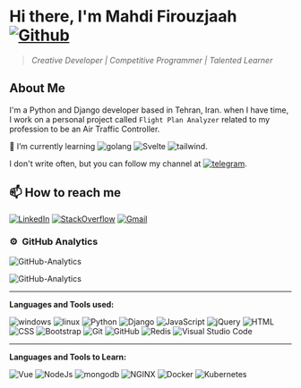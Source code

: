 # Hi there, I'm Mahdi Firouzjaah [![Github](https://img.shields.io/github/followers/mh-firouzjaah?label=Follow%20me&style=social)](https://github.com/mh-firouzjaah)

> _Creative Developer | Competitive Programmer | Talented Learner_

## About Me

I'm a Python and Django developer based in Tehran, Iran. when I have time,
I work on a personal project called `Flight Plan Analyzer` related to
my profession to be an Air Traffic Controller.

🌱 I’m currently learning
![golang](https://img.shields.io/badge/-golang-black?&logo=go)
![Svelte](https://img.shields.io/badge/-Svelte-black?&logo=Svelte)
![tailwind](https://img.shields.io/badge/-tailwind-black?&logo=tailwind-css).

I don't write often, but you can follow my channel at [![telegram](https://img.shields.io/badge/-telegram-black?&logo=telegram)](https://t.me/programming_tricks).

## 📫 How to reach me

[![LinkedIn](https://img.shields.io/badge/-LinkedIn-blue?style=flat-square&logo=linkedin)](https://linkedin.com/in/mahdi-firouzjaah)
[![StackOverflow](https://img.shields.io/badge/-StackOverflow-FE7A16?style=flat-square&logo=stack-overflow&logoColor=white)](https://stackoverflow.com/users/10651401/mahdi-firouzjah)
[![Gmail](https://img.shields.io/badge/Gmail-D14836?style=flat&logo=gmail&logoColor=white)](mailto:mh.firouzjah@gmail.com)

<!--
**mh-firouzjaah/mh-firouzjaah** is a ✨ _special_ ✨ repository because
its `README.md` (this file) appears on your GitHub profile.

Here are some ideas to get you started:

- 🔭 I’m currently working on ...
- 🌱 I’m currently learning ...
- 👯 I’m looking to collaborate on ...
- 🤔 I’m looking for help with ...
- 💬 Ask me about ...
- 📫 How to reach me: ...
- 😄 Pronouns: ...
- ⚡ Fun fact: ...
-->

### ⚙️ &nbsp;GitHub Analytics

![GitHub-Analytics](https://github-readme-stats.vercel.app/api/top-langs/?username=mh-firouzjaah&layout=compact&langs_count=8&theme=algolia)

![GitHub-Analytics](https://github-readme-stats.vercel.app/api?username=mh-firouzjaah&show_icons=true&theme=algolia&include_all_commits=true&count_private=true)

---

**Languages and Tools used:**

![windows](https://img.shields.io/badge/-windows-black?&logo=windows&logoColor=blue)
![linux](https://img.shields.io/badge/-linux-black?&logo=linux&logoColor=grey)
![Python](https://img.shields.io/badge/-Python-black?style=flat&logo=python)
![Django](https://img.shields.io/badge/-Django-black?style=flat&logo=django&logoColor=092E20)
![JavaScript](https://img.shields.io/badge/-JavaScript-black?style=flat&logo=javascript)
![jQuery](https://img.shields.io/badge/-jQuery-black?&logo=jQuery&logoColor=1572B6)
![HTML](https://img.shields.io/badge/-HTML-black?style=flat&logo=HTML5)
![CSS](https://img.shields.io/badge/-CSS-black?style=flat&logo=CSS3&logoColor=1572B6)
![Bootstrap](https://img.shields.io/badge/-Bootstrap-black?style=flat&logo=bootstrap&logoColor=563D7C)
![Git](https://img.shields.io/badge/-Git-black?style=flat&logo=git)
![GitHub](https://img.shields.io/badge/-GitHub-black?style=flat&logo=github&logoColor=grey)
![Redis](https://img.shields.io/badge/-Redis-black?&logo=Redis)
![Visual Studio Code](https://img.shields.io/badge/-VSCode-black?style=flat&logo=visual-studio-code&logoColor=007ACC)

---

**Languages and Tools to Learn:**

![Vue](https://img.shields.io/badge/-Vue-black?&logo=Vue-dot-js)
![NodeJs](https://img.shields.io/badge/-NodeJs-black?&logo=Node-dot-js)
![mongodb](https://img.shields.io/badge/-mongodb-black?&logo=mongodb)
![NGINX](https://img.shields.io/badge/-NGINX-black?&logo=nginx&logoColor=darkgreen)
![Docker](https://img.shields.io/badge/-Docker-black?&logo=Docker)
![Kubernetes](https://img.shields.io/badge/-Kubernetes-black?&logo=Kubernetes)
